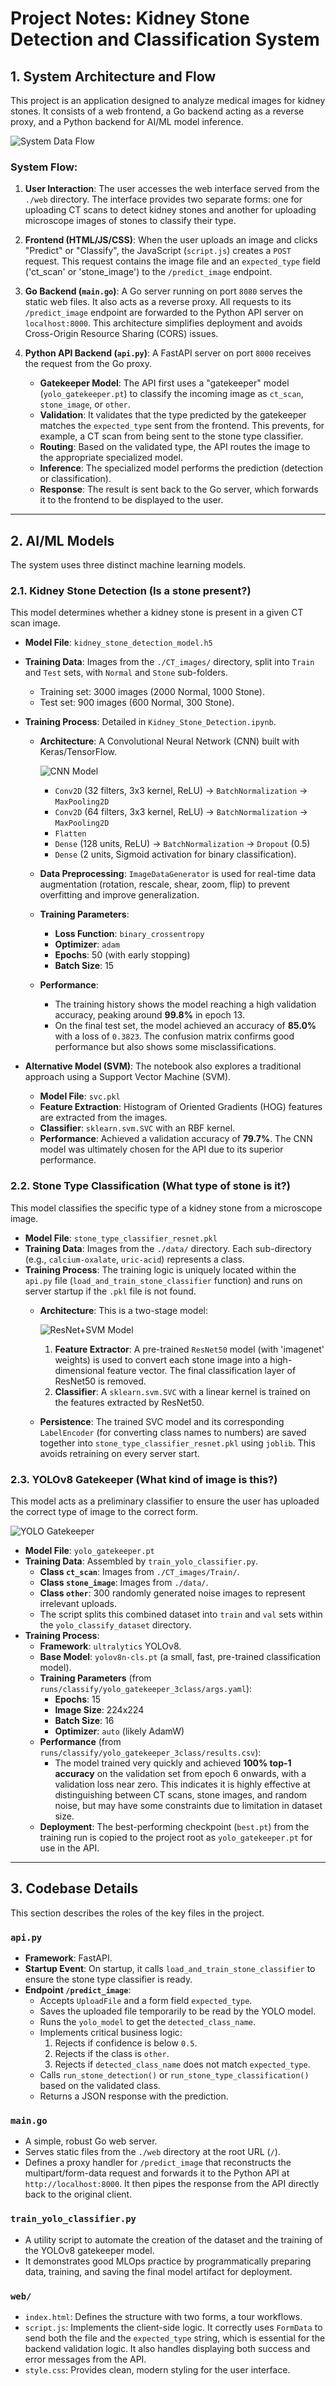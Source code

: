 # Project Notes: Kidney Stone Detection and Classification System

## 1. System Architecture and Flow

This project is an application designed to analyze medical images for kidney stones. It consists of a web frontend, a Go backend acting as a reverse proxy, and a Python backend for AI/ML model inference.

![System Data Flow](screenshot/image1.jpg)

### System Flow:

1.  **User Interaction**: The user accesses the web interface served from the `./web` directory. The interface provides two separate forms: one for uploading CT scans to detect kidney stones and another for uploading microscope images of stones to classify their type.

2.  **Frontend (HTML/JS/CSS)**: When the user uploads an image and clicks "Predict" or "Classify", the JavaScript (`script.js`) creates a `POST` request. This request contains the image file and an `expected_type` field ('ct_scan' or 'stone_image') to the `/predict_image` endpoint.

3.  **Go Backend (`main.go`)**: A Go server running on port `8080` serves the static web files. It also acts as a reverse proxy. All requests to its `/predict_image` endpoint are forwarded to the Python API server on `localhost:8000`. This architecture simplifies deployment and avoids Cross-Origin Resource Sharing (CORS) issues.

4.  **Python API Backend (`api.py`)**: A FastAPI server on port `8000` receives the request from the Go proxy.
    *   **Gatekeeper Model**: The API first uses a "gatekeeper" model (`yolo_gatekeeper.pt`) to classify the incoming image as `ct_scan`, `stone_image`, or `other`.
    *   **Validation**: It validates that the type predicted by the gatekeeper matches the `expected_type` sent from the frontend. This prevents, for example, a CT scan from being sent to the stone type classifier.
    *   **Routing**: Based on the validated type, the API routes the image to the appropriate specialized model.
    *   **Inference**: The specialized model performs the prediction (detection or classification).
    *   **Response**: The result is sent back to the Go server, which forwards it to the frontend to be displayed to the user.

---

## 2. AI/ML Models

The system uses three distinct machine learning models.

### 2.1. Kidney Stone Detection (Is a stone present?)

This model determines whether a kidney stone is present in a given CT scan image.

*   **Model File**: `kidney_stone_detection_model.h5`
*   **Training Data**: Images from the `./CT_images/` directory, split into `Train` and `Test` sets, with `Normal` and `Stone` sub-folders.
    *   Training set: 3000 images (2000 Normal, 1000 Stone).
    *   Test set: 900 images (600 Normal, 300 Stone).
*   **Training Process**: Detailed in `Kidney_Stone_Detection.ipynb`.
    *   **Architecture**: A Convolutional Neural Network (CNN) built with Keras/TensorFlow.

        ![CNN Model](screenshot/image2.jpg)

        *   `Conv2D` (32 filters, 3x3 kernel, ReLU) -> `BatchNormalization` -> `MaxPooling2D`
        *   `Conv2D` (64 filters, 3x3 kernel, ReLU) -> `BatchNormalization` -> `MaxPooling2D`
        *   `Flatten`
        *   `Dense` (128 units, ReLU) -> `BatchNormalization` -> `Dropout` (0.5)
        *   `Dense` (2 units, Sigmoid activation for binary classification).
    *   **Data Preprocessing**: `ImageDataGenerator` is used for real-time data augmentation (rotation, rescale, shear, zoom, flip) to prevent overfitting and improve generalization.
    *   **Training Parameters**:
        *   **Loss Function**: `binary_crossentropy`
        *   **Optimizer**: `adam`
        *   **Epochs**: 50 (with early stopping)
        *   **Batch Size**: 15
    *   **Performance**:
        *   The training history shows the model reaching a high validation accuracy, peaking around **99.8%** in epoch 13.
        *   On the final test set, the model achieved an accuracy of **85.0%** with a loss of `0.3823`. The confusion matrix confirms good performance but also shows some misclassifications.

*   **Alternative Model (SVM)**: The notebook also explores a traditional approach using a Support Vector Machine (SVM).
    *   **Model File**: `svc.pkl`
    *   **Feature Extraction**: Histogram of Oriented Gradients (HOG) features are extracted from the images.
    *   **Classifier**: `sklearn.svm.SVC` with an RBF kernel.
    *   **Performance**: Achieved a validation accuracy of **79.7%**. The CNN model was ultimately chosen for the API due to its superior performance.

### 2.2. Stone Type Classification (What type of stone is it?)

This model classifies the specific type of a kidney stone from a microscope image.

*   **Model File**: `stone_type_classifier_resnet.pkl`
*   **Training Data**: Images from the `./data/` directory. Each sub-directory (e.g., `calcium-oxalate`, `uric-acid`) represents a class.
*   **Training Process**: The training logic is uniquely located within the `api.py` file (`load_and_train_stone_classifier` function) and runs on server startup if the `.pkl` file is not found.
    *   **Architecture**: This is a two-stage model:

        ![ResNet+SVM Model](screenshot/image3.jpg)

        1.  **Feature Extractor**: A pre-trained `ResNet50` model (with 'imagenet' weights) is used to convert each stone image into a high-dimensional feature vector. The final classification layer of ResNet50 is removed.
        2.  **Classifier**: A `sklearn.svm.SVC` with a linear kernel is trained on the features extracted by ResNet50.
    *   **Persistence**: The trained SVC model and its corresponding `LabelEncoder` (for converting class names to numbers) are saved together into `stone_type_classifier_resnet.pkl` using `joblib`. This avoids retraining on every server start.

### 2.3. YOLOv8 Gatekeeper (What kind of image is this?)

This model acts as a preliminary classifier to ensure the user has uploaded the correct type of image to the correct form.

![YOLO Gatekeeper](screenshot/image4.jpg)

*   **Model File**: `yolo_gatekeeper.pt`
*   **Training Data**: Assembled by `train_yolo_classifier.py`.
    *   **Class `ct_scan`**: Images from `./CT_images/Train/`.
    *   **Class `stone_image`**: Images from `./data/`.
    *   **Class `other`**: 300 randomly generated noise images to represent irrelevant uploads.
    *   The script splits this combined dataset into `train` and `val` sets within the `yolo_classify_dataset` directory.
*   **Training Process**:
    *   **Framework**: `ultralytics` YOLOv8.
    *   **Base Model**: `yolov8n-cls.pt` (a small, fast, pre-trained classification model).
    *   **Training Parameters** (from `runs/classify/yolo_gatekeeper_3class/args.yaml`):
        *   **Epochs**: 15
        *   **Image Size**: 224x224
        *   **Batch Size**: 16
        *   **Optimizer**: `auto` (likely AdamW)
    *   **Performance** (from `runs/classify/yolo_gatekeeper_3class/results.csv`):
        *   The model trained very quickly and achieved **100% top-1 accuracy** on the validation set from epoch 6 onwards, with a validation loss near zero. This indicates it is highly effective at distinguishing between CT scans, stone images, and random noise, but may have some constraints due to limitation in dataset size.
    *   **Deployment**: The best-performing checkpoint (`best.pt`) from the training run is copied to the project root as `yolo_gatekeeper.pt` for use in the API.

---

## 3. Codebase Details

This section describes the roles of the key files in the project.

### `api.py`
*   **Framework**: FastAPI.
*   **Startup Event**: On startup, it calls `load_and_train_stone_classifier` to ensure the stone type classifier is ready.
*   **Endpoint `/predict_image`**:
    *   Accepts `UploadFile` and a form field `expected_type`.
    *   Saves the uploaded file temporarily to be read by the YOLO model.
    *   Runs the `yolo_model` to get the `detected_class_name`.
    *   Implements critical business logic:
        1.  Rejects if confidence is below `0.5`.
        2.  Rejects if the class is `other`.
        3.  Rejects if `detected_class_name` does not match `expected_type`.
    *   Calls `run_stone_detection()` or `run_stone_type_classification()` based on the validated class.
    *   Returns a JSON response with the prediction.

### `main.go`
*   A simple, robust Go web server.
*   Serves static files from the `./web` directory at the root URL (`/`).
*   Defines a proxy handler for `/predict_image` that reconstructs the multipart/form-data request and forwards it to the Python API at `http://localhost:8000`. It then pipes the response from the API directly back to the original client.

### `train_yolo_classifier.py`
*   A utility script to automate the creation of the dataset and the training of the YOLOv8 gatekeeper model.
*   It demonstrates good MLOps practice by programmatically preparing data, training, and saving the final model artifact for deployment.

### `web/`
*   `index.html`: Defines the structure with two forms, a tour workflows.
*   `script.js`: Implements the client-side logic. It correctly uses `FormData` to send both the file and the `expected_type` string, which is essential for the backend validation logic. It also handles displaying both success and error messages from the API.
*   `style.css`: Provides clean, modern styling for the user interface.